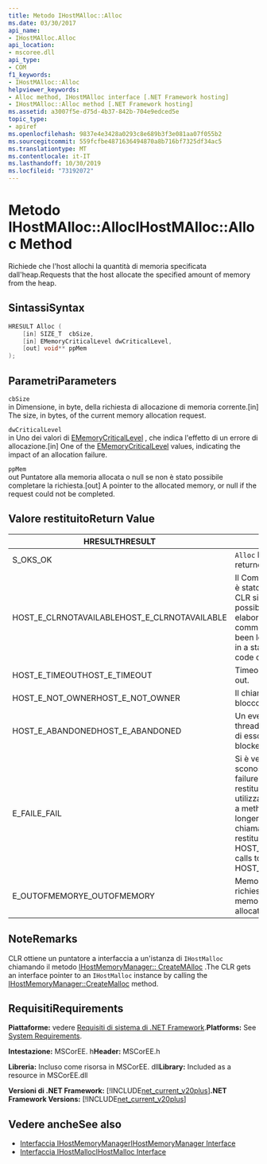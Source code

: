 ```yaml
---
title: Metodo IHostMAlloc::Alloc
ms.date: 03/30/2017
api_name:
- IHostMAlloc.Alloc
api_location:
- mscoree.dll
api_type:
- COM
f1_keywords:
- IHostMAlloc::Alloc
helpviewer_keywords:
- Alloc method, IHostMAlloc interface [.NET Framework hosting]
- IHostMAlloc::Alloc method [.NET Framework hosting]
ms.assetid: a3007f5e-d75d-4b37-842b-704e9edced5e
topic_type:
- apiref
ms.openlocfilehash: 9837e4e3428a0293c8e689b3f3e081aa07f055b2
ms.sourcegitcommit: 559fcfbe4871636494870a8b716bf7325df34ac5
ms.translationtype: MT
ms.contentlocale: it-IT
ms.lasthandoff: 10/30/2019
ms.locfileid: "73192072"
---
```

# <a name="ihostmallocalloc-method"></a><span data-ttu-id="b0c63-102">Metodo IHostMAlloc::Alloc</span><span class="sxs-lookup"><span data-stu-id="b0c63-102">IHostMAlloc::Alloc Method</span></span>
<span data-ttu-id="b0c63-103">Richiede che l'host allochi la quantità di memoria specificata dall'heap.</span><span class="sxs-lookup"><span data-stu-id="b0c63-103">Requests that the host allocate the specified amount of memory from the heap.</span></span>  
  
## <a name="syntax"></a><span data-ttu-id="b0c63-104">Sintassi</span><span class="sxs-lookup"><span data-stu-id="b0c63-104">Syntax</span></span>  
  
```cpp  
HRESULT Alloc (  
    [in] SIZE_T  cbSize,   
    [in] EMemoryCriticalLevel dwCriticalLevel,   
    [out] void** ppMem  
);  
```  
  
## <a name="parameters"></a><span data-ttu-id="b0c63-105">Parametri</span><span class="sxs-lookup"><span data-stu-id="b0c63-105">Parameters</span></span>  
 `cbSize`  
 <span data-ttu-id="b0c63-106">in Dimensione, in byte, della richiesta di allocazione di memoria corrente.</span><span class="sxs-lookup"><span data-stu-id="b0c63-106">[in] The size, in bytes, of the current memory allocation request.</span></span>  
  
 `dwCriticalLevel`  
 <span data-ttu-id="b0c63-107">in Uno dei valori di [EMemoryCriticalLevel](../../../../docs/framework/unmanaged-api/hosting/ememorycriticallevel-enumeration.md) , che indica l'effetto di un errore di allocazione.</span><span class="sxs-lookup"><span data-stu-id="b0c63-107">[in] One of the [EMemoryCriticalLevel](../../../../docs/framework/unmanaged-api/hosting/ememorycriticallevel-enumeration.md) values, indicating the impact of an allocation failure.</span></span>  
  
 `ppMem`  
 <span data-ttu-id="b0c63-108">out Puntatore alla memoria allocata o null se non è stato possibile completare la richiesta.</span><span class="sxs-lookup"><span data-stu-id="b0c63-108">[out] A pointer to the allocated memory, or null if the request could not be completed.</span></span>  
  
## <a name="return-value"></a><span data-ttu-id="b0c63-109">Valore restituito</span><span class="sxs-lookup"><span data-stu-id="b0c63-109">Return Value</span></span>  
  
|<span data-ttu-id="b0c63-110">HRESULT</span><span class="sxs-lookup"><span data-stu-id="b0c63-110">HRESULT</span></span>|<span data-ttu-id="b0c63-111">Descrizione</span><span class="sxs-lookup"><span data-stu-id="b0c63-111">Description</span></span>|  
|-------------|-----------------|  
|<span data-ttu-id="b0c63-112">S_OK</span><span class="sxs-lookup"><span data-stu-id="b0c63-112">S_OK</span></span>|<span data-ttu-id="b0c63-113">`Alloc` ha restituito un esito positivo.</span><span class="sxs-lookup"><span data-stu-id="b0c63-113">`Alloc` returned successfully.</span></span>|  
|<span data-ttu-id="b0c63-114">HOST_E_CLRNOTAVAILABLE</span><span class="sxs-lookup"><span data-stu-id="b0c63-114">HOST_E_CLRNOTAVAILABLE</span></span>|<span data-ttu-id="b0c63-115">Il Common Language Runtime (CLR) non è stato caricato in un processo oppure CLR si trova in uno stato in cui non è possibile eseguire codice gestito o elaborare la chiamata correttamente.</span><span class="sxs-lookup"><span data-stu-id="b0c63-115">The common language runtime (CLR) has not been loaded into a process, or the CLR is in a state in which it cannot run managed code or process the call successfully.</span></span>|  
|<span data-ttu-id="b0c63-116">HOST_E_TIMEOUT</span><span class="sxs-lookup"><span data-stu-id="b0c63-116">HOST_E_TIMEOUT</span></span>|<span data-ttu-id="b0c63-117">Timeout della chiamata.</span><span class="sxs-lookup"><span data-stu-id="b0c63-117">The call timed out.</span></span>|  
|<span data-ttu-id="b0c63-118">HOST_E_NOT_OWNER</span><span class="sxs-lookup"><span data-stu-id="b0c63-118">HOST_E_NOT_OWNER</span></span>|<span data-ttu-id="b0c63-119">Il chiamante non è il proprietario del blocco.</span><span class="sxs-lookup"><span data-stu-id="b0c63-119">The caller does not own the lock.</span></span>|  
|<span data-ttu-id="b0c63-120">HOST_E_ABANDONED</span><span class="sxs-lookup"><span data-stu-id="b0c63-120">HOST_E_ABANDONED</span></span>|<span data-ttu-id="b0c63-121">Un evento è stato annullato mentre un thread bloccato o Fiber era in attesa su di esso.</span><span class="sxs-lookup"><span data-stu-id="b0c63-121">An event was canceled while a blocked thread or fiber was waiting on it.</span></span>|  
|<span data-ttu-id="b0c63-122">E_FAIL</span><span class="sxs-lookup"><span data-stu-id="b0c63-122">E_FAIL</span></span>|<span data-ttu-id="b0c63-123">Si è verificato un errore irreversibile sconosciuto.</span><span class="sxs-lookup"><span data-stu-id="b0c63-123">An unknown catastrophic failure occurred.</span></span> <span data-ttu-id="b0c63-124">Quando un metodo restituisce E_FAIL, CLR non è più utilizzabile all'interno del processo.</span><span class="sxs-lookup"><span data-stu-id="b0c63-124">When a method returns E_FAIL, the CLR is no longer usable within the process.</span></span> <span data-ttu-id="b0c63-125">Le chiamate successive ai metodi di hosting restituiscono HOST_E_CLRNOTAVAILABLE.</span><span class="sxs-lookup"><span data-stu-id="b0c63-125">Subsequent calls to hosting methods return HOST_E_CLRNOTAVAILABLE.</span></span>|  
|<span data-ttu-id="b0c63-126">E_OUTOFMEMORY</span><span class="sxs-lookup"><span data-stu-id="b0c63-126">E_OUTOFMEMORY</span></span>|<span data-ttu-id="b0c63-127">Memoria insufficiente per completare la richiesta di allocazione.</span><span class="sxs-lookup"><span data-stu-id="b0c63-127">Not enough memory was available to complete the allocation request.</span></span>|  
  
## <a name="remarks"></a><span data-ttu-id="b0c63-128">Note</span><span class="sxs-lookup"><span data-stu-id="b0c63-128">Remarks</span></span>  
 <span data-ttu-id="b0c63-129">CLR ottiene un puntatore a interfaccia a un'istanza di `IHostMalloc` chiamando il metodo [IHostMemoryManager:: CreateMAlloc](../../../../docs/framework/unmanaged-api/hosting/ihostmemorymanager-createmalloc-method.md) .</span><span class="sxs-lookup"><span data-stu-id="b0c63-129">The CLR gets an interface pointer to an `IHostMalloc` instance by calling the [IHostMemoryManager::CreateMalloc](../../../../docs/framework/unmanaged-api/hosting/ihostmemorymanager-createmalloc-method.md) method.</span></span>  
  
## <a name="requirements"></a><span data-ttu-id="b0c63-130">Requisiti</span><span class="sxs-lookup"><span data-stu-id="b0c63-130">Requirements</span></span>  
 <span data-ttu-id="b0c63-131">**Piattaforme:** vedere [Requisiti di sistema di .NET Framework](../../../../docs/framework/get-started/system-requirements.md).</span><span class="sxs-lookup"><span data-stu-id="b0c63-131">**Platforms:** See [System Requirements](../../../../docs/framework/get-started/system-requirements.md).</span></span>  
  
 <span data-ttu-id="b0c63-132">**Intestazione:** MSCorEE. h</span><span class="sxs-lookup"><span data-stu-id="b0c63-132">**Header:** MSCorEE.h</span></span>  
  
 <span data-ttu-id="b0c63-133">**Libreria:** Incluso come risorsa in MSCorEE. dll</span><span class="sxs-lookup"><span data-stu-id="b0c63-133">**Library:** Included as a resource in MSCorEE.dll</span></span>  
  
 <span data-ttu-id="b0c63-134">**Versioni di .NET Framework:** [!INCLUDE[net_current_v20plus](../../../../includes/net-current-v20plus-md.md)]</span><span class="sxs-lookup"><span data-stu-id="b0c63-134">**.NET Framework Versions:** [!INCLUDE[net_current_v20plus](../../../../includes/net-current-v20plus-md.md)]</span></span>  
  
## <a name="see-also"></a><span data-ttu-id="b0c63-135">Vedere anche</span><span class="sxs-lookup"><span data-stu-id="b0c63-135">See also</span></span>

- [<span data-ttu-id="b0c63-136">Interfaccia IHostMemoryManager</span><span class="sxs-lookup"><span data-stu-id="b0c63-136">IHostMemoryManager Interface</span></span>](../../../../docs/framework/unmanaged-api/hosting/ihostmemorymanager-interface.md)
- [<span data-ttu-id="b0c63-137">Interfaccia IHostMalloc</span><span class="sxs-lookup"><span data-stu-id="b0c63-137">IHostMalloc Interface</span></span>](../../../../docs/framework/unmanaged-api/hosting/ihostmalloc-interface.md)
